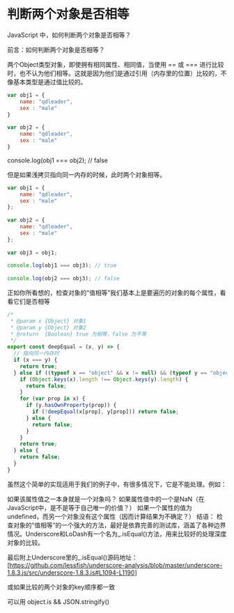# 判断两个对象是否相等

JavaScript 中，如何判断两个对象是否相等？

前言：如何判断两个对象是否相等？

两个Object类型对象，即使拥有相同属性、相同值，当使用 == 或 === 进行比较时，也不认为他们相等。这就是因为他们是通过引用（内存里的位置）比较的，不像基本类型是通过值比较的。
```js
var obj1 = {
    name: "qdleader",
    sex : "male"
}
 
var obj2 = {
    name: "qdleader",
    sex : "male"
}
```
console.log(obj1 === obj2); // false

但是如果浅拷贝指向同一内存的时候，此时两个对象相等。
```js
var obj1 = {
    name: "qdleader",
    sex : "male"
};
 
var obj2 = {
    name: "qdleader",
    sex : "male"
};
 
var obj3 = obj1;
 
console.log(obj1 === obj3); // true
 
console.log(obj2 === obj3); // false

```

正如你所看想的，检查对象的“值相等”我们基本上是要遍历的对象的每个属性，看看它们是否相等

```js
/*
 * @param x {Object} 对象1
 * @param y {Object} 对象2
 * @return  {Boolean} true 为相等，false 为不等
 */
export const deepEqual = (x, y) => {
  // 指向同一内存时
  if (x === y) {
    return true;
  } else if ((typeof x == "object" && x != null) && (typeof y == "object" && y != null)) {
    if (Object.keys(x).length !== Object.keys(y).length) {
      return false;
    }
    for (var prop in x) {
      if (y.hasOwnProperty(prop)) {  
        if (!deepEqual(x[prop], y[prop])) return false;
      } else {
        return false;
      }
    }
    return true;
  } else {
    return false;
  }
}
```

虽然这个简单的实现适用于我们的例子中，有很多情况下，它是不能处理。例如：

如果该属性值之一本身就是一个对象吗？
如果属性值中的一个是NaN（在JavaScript中，是不是等于自己唯一的价值？）
如果一个属性的值为undefined，而另一个对象没有这个属性（因而计算结果为不确定？）
结语：
检查对象的“值相等”的一个强大的方法，最好是依靠完善的测试库，涵盖了各种边界情况。Underscore和LoDash有一个名为_.isEqual()方法，用来比较好的处理深度对象的比较。


最后附上Underscore里的_.isEqual()源码地址：[https://github.com/lessfish/underscore-analysis/blob/master/underscore-1.8.3.js/src/underscore-1.8.3.js#L1094-L1190]


或如果比较的两个对象的key顺序都一致

可以用
object.is && JSON.stringify()